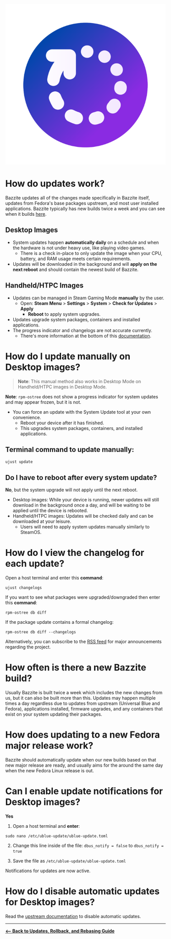 <!-- ANCHOR: METADATA -->
<!--{"url_discourse": "https://universal-blue.discourse.group/docs?topic=2637", "fetched_at": "2024-09-03 16:43:13.297624+00:00"}-->
<!-- ANCHOR_END: METADATA -->

![System Updates|200x200, 100%](../../img/System_Updates.png)

# How do updates work?

Bazzite updates all of the changes made specifically in Bazzite itself, updates from Fedora's base packages upstream, and most user installed applications.  Bazzite typically has new builds twice a week and you can see when it builds [here](https://github.com/ublue-os/bazzite/actions/workflows/build.yml?query=branch%3Amain).

## Desktop Images

- System updates happen **automatically daily** on a schedule and when the hardware is not under heavy use, like playing video games.
  - There is a check in-place to only update the image when your CPU, battery, and RAM usage meets certain requirements.
- Updates will be downloaded in the background and will **apply on the next reboot** and should contain the newest build of Bazzite.

## Handheld/HTPC Images

- Updates can be managed in Steam Gaming Mode **manually** by the user.
   - Open: **Steam Menu** > **Settings** > **System** > **Check for Updates** > **Apply**
       - **Reboot** to apply system upgrades.
- Updates upgrade system packages, containers and installed applications.
- The progress indicator and changelogs are not accurate currently.
  - There's more information at the bottom of this [documentation](https://universal-blue.discourse.group/docs?topic=37).

# How do I update manually on Desktop images?

>**Note**: This manual method also works in Desktop Mode on Handheld/HTPC images in Desktop Mode.


**Note**: `rpm-ostree` does not show a progress indicator for system updates and may appear frozen, but it is not.

- You can force an update with the System Update tool at your own convenience.
  - Reboot your device after it has finished.
  - This upgrades system packages, containers, and installed applications.

## Terminal command to update manually:
```command
ujust update
``` 

## Do I have to reboot after every system update?
**No**, but the system upgrade will not apply until the next reboot.  

- Desktop images: While your device is running, newer updates will still download in the background once a day, and will be waiting to be applied until the device is rebooted.
- Handheld/HTPC images: Updates will be checked daily and can be downloaded at your leisure.
  - Users will need to apply system updates manually similarly to SteamOS.

# How do I view the changelog for each update?
Open a host terminal and enter this **command**:

```
ujust changelogs
```

If you want to see what packages were upgraded/downgraded then enter this **command**:

```
rpm-ostree db diff
```

If the package update contains a formal changelog:

```
rpm-ostree db diff --changelogs
```

Alternatively, you can subscribe to the [RSS feed](https://universal-blue.discourse.group/t/tutorial-subscribing-to-bazzite-news-for-major-update-information/3672) for major announcements regarding the project. 

# How often is there a new Bazzite build?

Usually Bazzite is built twice a week which includes the new changes from us, but it can also be built more than this.  Updates may happen multiple times a day regardless due to updates from upstream (Universal Blue and Fedora), applications installed, firmware upgrades, and any containers that exist on your system updating their packages.

# How does updating to a new Fedora major release work?
Bazzite should automatically update when our new builds based on that new major release are ready, and usually aims for the around the same day when the new Fedora Linux release is out.  

# Can I enable update notifications for Desktop images?
**Yes**

1. Open a host terminal and **enter**:
```command
sudo nano /etc/ublue-update/ublue-update.toml
```

2. Change this line inside of the file:
`dbus_notify = false` to `dbus_notify = true`

3. Save the file as `/etc/ublue-update/ublue-update.toml`

Notifications for updates are now active.

# How do I disable automatic updates for Desktop images?

Read the [upstream documentation](https://universal-blue.discourse.group/docs?topic=80#manually-for-bazzite-and-bluefin-3) to disable automatic updates.

<hr>

[**<-- Back to Updates, Rollback, and Rebasing Guide**](https://universal-blue.discourse.group/docs?topic=36)